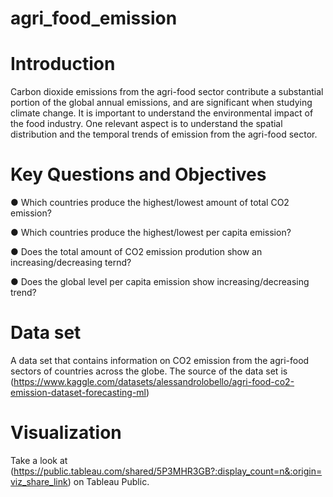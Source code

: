 # agri_food_emission

# Introduction

Carbon dioxide emissions from the agri-food sector contribute a substantial portion of the global annual emissions, and are significant when studying climate change. It is important to understand the environmental impact of the food industry. One relevant aspect is to understand the spatial distribution and the temporal trends of emission from the agri-food sector. 

# Key Questions and Objectives

● Which countries produce the highest/lowest amount of total CO2 emission?

● Which countries produce the highest/lowest per capita emission?

● Does the total amount of CO2 emission prodution show an increasing/decreasing ternd?

● Does the global level per capita emission show increasing/decreasing trend?

# Data set

A data set that contains information on CO2 emission from the agri-food sectors of countries across the globe. The source of the data set is 
(https://www.kaggle.com/datasets/alessandrolobello/agri-food-co2-emission-dataset-forecasting-ml)

# Visualization
Take a look at (https://public.tableau.com/shared/5P3MHR3GB?:display_count=n&:origin=viz_share_link) on Tableau Public.
